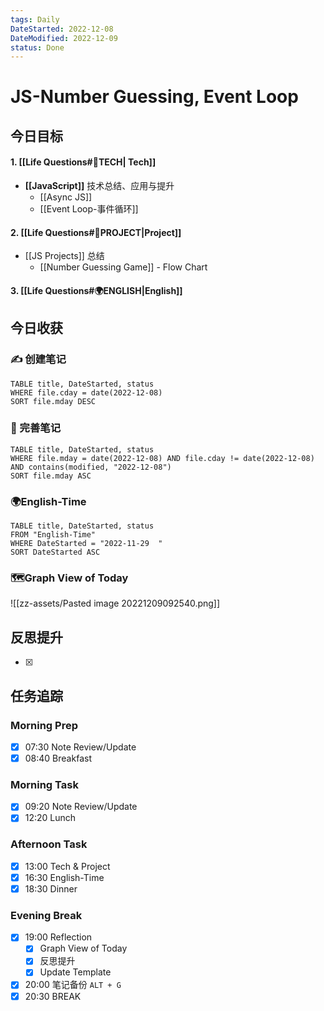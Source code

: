 ```yaml
---
tags: Daily
DateStarted: 2022-12-08
DateModified: 2022-12-09
status: Done
---
```


# JS-Number Guessing, Event Loop

## 今日目标

#### 1. [[Life Questions#🚀TECH| Tech]]

- **[[JavaScript]]** 技术总结、应用与提升
  - [[Async JS]]
  - [[Event Loop-事件循环]]

#### 2. [[Life Questions#🚀PROJECT|Project]]

- [[JS Projects]] 总结
  - [[Number Guessing Game]] - Flow Chart

#### 3. [[Life Questions#🌍ENGLISH|English]]

## 今日收获

### ✍️ 创建笔记

```dataview
TABLE title, DateStarted, status
WHERE file.cday = date(2022-12-08)
SORT file.mday DESC
```

### 📝 完善笔记

```dataview
TABLE title, DateStarted, status
WHERE file.mday = date(2022-12-08) AND file.cday != date(2022-12-08) AND contains(modified, "2022-12-08")
SORT file.mday ASC
```

### 🌍English-Time

```dataview
TABLE title, DateStarted, status
FROM "English-Time"
WHERE DateStarted = "2022-11-29  "
SORT DateStarted ASC
```

### 🗺️Graph View of Today

![[zz-assets/Pasted image 20221209092540.png]]

## 反思提升

- [x]

## 任务追踪

### Morning Prep

- [x] 07:30 Note Review/Update
- [x] 08:40 Breakfast

### Morning Task

- [x] 09:20 Note Review/Update
- [x] 12:20 Lunch

### Afternoon Task

- [x] 13:00 Tech & Project
- [x] 16:30 English-Time
- [x] 18:30 Dinner

### Evening Break

- [x] 19:00 Reflection
  - [x] Graph View of Today
  - [x] 反思提升
  - [x] Update Template
- [x] 20:00 笔记备份 `ALT + G`
- [x] 20:30 BREAK
